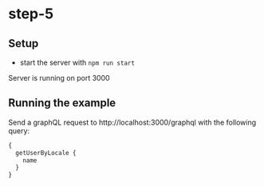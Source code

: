 # step-5

## Setup

- start the server with `npm run start`

Server is running on port 3000

## Running the example

Send a graphQL request to http://localhost:3000/graphql with the following query:

```js
{ 
  getUserByLocale {
    name
  }
}
```

